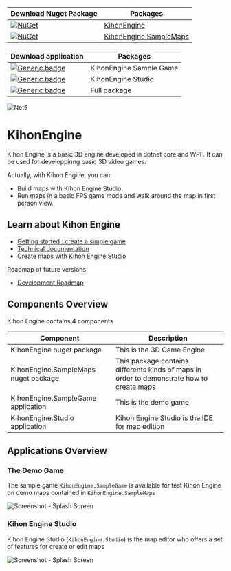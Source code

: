 
| Download Nuget Package         | Packages |
|--------------------|----------------|
| [![NuGet](https://img.shields.io/nuget/dt/KihonEngine.svg)](https://www.nuget.org/packages/KihonEngine/) | [KihonEngine](http://nuget.org/packages/KihonEngine)        | 
| [![NuGet](https://img.shields.io/nuget/dt/kihonEngine.SampleMaps)](https://www.nuget.org/packages/KihonEngine.SampleMaps/) |[KihonEngine.SampleMaps](http://nuget.org/packages/KihonEngine.SampleMaps)        | 

| Download application           | Packages |
|--------------------|----------------|
| [![Generic badge](https://img.shields.io/badge/Download-2021.10.17-Green.svg)](https://github.com/nico65535/KihonEngine/releases/download/2021.10.17/Binaries-KihonEngine.SampleGame-2021.10.17.zip) |KihonEngine Sample Game        | 
| [![Generic badge](https://img.shields.io/badge/Download-2021.10.17-Green.svg)](https://github.com/nico65535/KihonEngine/releases/download/2021.10.17/Binaries-KihonEngine.Studio-2021.10.17.zip) |KihonEngine Studio        | 
| [![Generic badge](https://img.shields.io/badge/Download-2021.10.17-Green.svg)](https://github.com/nico65535/KihonEngine/releases/download/2021.10.17/Binaries-KihonEngine-Full-Package-2021.10.17.zip) |Full package        | 

![Net5](https://badgen.net/badge/Framework/.NET&nbsp;5/blue)

# KihonEngine

<!--
[![Generic badge](https://img.shields.io/badge/<SUBJECT>-<STATUS>-<COLOR>.svg)](https://shields.io/)
-->

<!--
[![Latest release](https://img.shields.io/github/release/nico65535/KihonEngine.svg)](https://GitHub.com/nico65535/KihonEngine/releases/)
-->

<!---
[![Github all releases](https://img.shields.io/github/downloads/nico65535/KihonEngine/total.svg)](https://GitHub.com/nico65535/KihonEngine/releases/)
-->



Kihon Engine is a basic 3D engine developed in dotnet core and WPF. It can be used for developpinng basic 3D video games.

Actually, with Kihon Engine, you can:
* Build maps with Kihon Engine Studio.
* Run maps in a basic FPS game mode and walk around the map in first person view.

## Learn about Kihon Engine

* [Getting started : create a simple game](https://github.com/nico65535/KihonEngine/blob/main/doc/GettingStarted.md)
* [Technical documentation](https://github.com/nico65535/KihonEngine/blob/main/doc/architecture-overview.md)
* [Create maps with Kihon Engine Studio](https://github.com/nico65535/KihonEngine/blob/main/doc/kihon-engine-studio.md)

Roadmap of future versions
* [Development Roadmap](https://github.com/nico65535/KihonEngine/blob/main/doc/roadmap.md)
## Components Overview

Kihon Engine contains 4 components

|Component | Description |
|----------|-------------|
|KihonEngine nuget package | This is the 3D Game Engine |
|KihonEngine.SampleMaps nuget package | This package contains differents kinds of maps in order to demonstrate how to create maps |
|KihonEngine.SampleGame application | This is the demo game |
|KihonEngine.Studio application | Kihon Engine Studio is the IDE for map edition |

## Applications Overview

### The Demo Game
The sample game `KihonEngine.SampleGame` is available for test Kihon Engine on demo maps contained in `KihonEngine.SampleMaps`

![Screenshot - Splash Screen](https://raw.github.com/nico65535/kihonengine/main/doc/kihonEngine-sampleGame-splashScreen-02.png)

### Kihon Engine Studio

Kihon Engine Studio (`KihonEngine.Studio`) is the map editor who offers a set of features for create or edit maps

![Screenshot - Splash Screen](https://raw.github.com/nico65535/kihonengine/main/doc/kihonEngine-studio-editMap-003.png)


